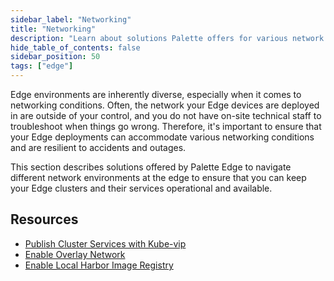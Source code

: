 ```yaml
---
sidebar_label: "Networking"
title: "Networking"
description: "Learn about solutions Palette offers for various network environments during Edge deployment."
hide_table_of_contents: false
sidebar_position: 50
tags: ["edge"]
---
```


Edge environments are inherently diverse, especially when it comes to networking conditions. Often, the network your
Edge devices are deployed in are outside of your control, and you do not have on-site technical staff to troubleshoot
when things go wrong. Therefore, it's important to ensure that your Edge deployments can accommodate various networking
conditions and are resilient to accidents and outages.

This section describes solutions offered by Palette Edge to navigate different network environments at the edge to
ensure that you can keep your Edge clusters and their services operational and available.

## Resources

- [Publish Cluster Services with Kube-vip](kubevip.md)
- [Enable Overlay Network](vxlan-overlay.md)
- [Enable Local Harbor Image Registry](local-registry.md)
